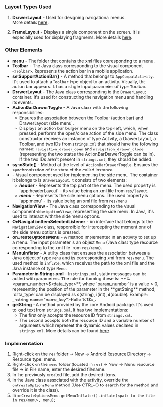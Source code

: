 ### Layout Types Used
1. **DrawerLayout** - Used for designing navigational menus.  
   More details [here](https://developer.android.com/reference/android/support/v4/widget/DrawerLayout).

2. **FrameLayout** - Displays a single component on the screen. It is especially used for displaying fragments.
   More details [here](https://developer.android.com/reference/android/widget/FrameLayout).

### Other Elements
* **menu** - The folder that contains the xml files corresponding to a menu.
* **Toolbar** - The Java class corresponding to the visual component `<Toolbar>`. Represents the action bar in a mobile application.
* **setSupportActionBar()** - A method that belongs to `AppCompatActivity`. It's used to attach a `Toolbar` type object to an activity. Visually, the action bar appears. It has a single input parameter of type Toolbar.
* **DrawerLayout** - The Java class corresponding to the `DrawerLayout` container. It's used for constructing the navigation menu and handling its events.
* **ActionBarDrawerToggle** - A Java class with the following responsibilities:
  * Ensures the association between the Toolbar (action bar) and DrawerLayout (side menu).
  * Displays an action bar burger menu on the top-left, which, when pressed, performs the open/close action of the side menu. The class constructor receives an instance of type Activity, a DrawerLayout, a Toolbar, and two IDs from `strings.xml` that should have the following names: `navigation_drawer_open` and `navigation_drawer_close` (representing the two states the ActionBarDrawerToggle can be in). If the two IDs aren't present in `strings.xml`, they should be added.
* **syncState()** - Method at the level of `ActionBarDrawerToggle`. Ensures the synchronization of the state of the called instance.
* **<NavigationView>** - Visual component used for implementing the side menu. The container it belongs to is `DrawerLayout`. It consists of two elements:
  * _**header**_ - Represents the top part of the menu. The used property is 'app:headerLayout' - its value being an xml file from `res/layout`.
  * _**menu**_ - Represents the side menu options. The used property is 'app:menu' - its value being an xml file from `res/menu`.
* **NavigationView** - The Java class corresponding to the visual component `<NavigationView>`, representing the side menu. In Java, it's used to interact with the side menu options.
* **OnNavigationItemSelectedListener** - An interface that belongs to the `NavigationView` class, responsible for intercepting the moment one of the side menu options is pressed.
* **onCreateOptionsMenu** - A method implemented in an activity to set up a menu. The input parameter is an object `Menu` (Java class type resource corresponding to the xml file from `res/menu`).
* **MenuInflater** - A utility class that ensures the association between a Java object of type `Menu` and its corresponding xml from `res/menu`. The used method is `inflate`, which receives the path to the xml file and the Java instance of type `Menu`.
* **Parameter in Strings.xml** - In `strings.xml`, static messages can be added with parameters. The rule for forming these is: **%<param_number>$<data_type>**, where `param_number` is a value > 0, representing the position of the parameter in the **getString** method; `data_type` can be displayed as s(string), i(int), d(double). Example: _<string name="name_key">Hello %1$s</string>_.  
* **getString** - A method provided by the core Android package. It's used to load text from `strings.xml`. It has two implementations:
  * The first only accepts the resource ID from `strings.xml`.
  * The second accepts both the resource ID and a variable number of arguments which represent the dynamic values declared in `strings.xml`. More details can be found [here](https://developer.android.com/guide/topics/resources/string-resource#formatting-strings).

### Implementation
1. Right-click on the `res` folder -> New -> Android Resource Directory -> Resource type: menu.
2. Right-click on the `menu` folder (located in `res`) -> New -> Menu resource file -> in File name, enter the desired filename.
3. In the previously created file, add the desired items.
4. In the Java class associated with the activity, override the `onCreateOptionsMenu` method (Use CTRL+O to search for the method and override it in the class).
5. In `onCreateOptionsMenu`: `getMenuInflater().inflate(<path to the file in res/menu>, menu);`
